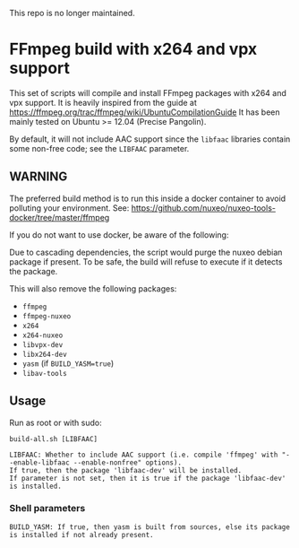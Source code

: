This repo is no longer maintained.

# FFmpeg build with x264 and vpx support

This set of scripts will compile and install FFmpeg packages with x264 and vpx support.
It is heavily inspired from the guide at https://ffmpeg.org/trac/ffmpeg/wiki/UbuntuCompilationGuide
It has been mainly tested on Ubuntu >= 12.04 (Precise Pangolin).

By default, it will not include AAC support since the `libfaac` libraries contain some non-free code;
see the `LIBFAAC` parameter.

## WARNING

The preferred build method is to run this inside a docker container to avoid polluting your environment.
See: https://github.com/nuxeo/nuxeo-tools-docker/tree/master/ffmpeg

If you do not want to use docker, be aware of the following:

Due to cascading dependencies, the script would purge the nuxeo debian package if present.
To be safe, the build will refuse to execute if it detects the package.

This will also remove the following packages:

- `ffmpeg`
- `ffmpeg-nuxeo`
- `x264`
- `x264-nuxeo`
- `libvpx-dev`
- `libx264-dev`
- `yasm` (if `BUILD_YASM=true`)
- `libav-tools`

## Usage

Run as root or with sudo:

    build-all.sh [LIBFAAC]

    LIBFAAC: Whether to include AAC support (i.e. compile 'ffmpeg' with "--enable-libfaac --enable-nonfree" options).
    If true, then the package 'libfaac-dev' will be installed.
    If parameter is not set, then it is true if the package 'libfaac-dev' is installed.

### Shell parameters

    BUILD_YASM: If true, then yasm is built from sources, else its package is installed if not already present.


